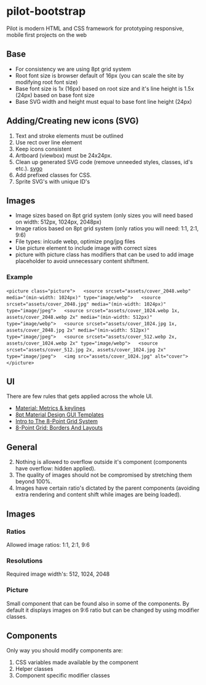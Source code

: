 # pilot-bootstrap
Pilot is modern HTML and CSS framework for prototyping responsive, mobile first projects on the web  

## Base  
* For consistency we are using 8pt grid system  
* Root font size is browser default of 16px (you can scale the site by modifying root font size)  
* Base font size is 1x (16px) based on root size and it's line height is 1.5x (24px) based on base font size  
* Base SVG width and height must equal to base font line height (24px)  

## Adding/Creating new icons (SVG)  
1) Text and stroke elements must be outlined  
2) Use rect over line element  
3) Keep icons consistent  
4) Artboard (viewbox) must be 24x24px.  
5) Clean up generated SVG code (remove unneeded styles, classes, id's etc.). [svgo](https://www.npmjs.com/package/svgo)  
6) Add prefixed classes for CSS.  
7) Sprite SVG's with unique ID's  

## Images  
* Image sizes based on 8pt grid system (only sizes you will need based on width: 512px, 1024px, 2048px)  
* Image ratios based on 8pt grid system (only ratios you will need: 1:1, 2:1, 9:6)  
* File types: inlcude webp, optimize png/jpg files  
* Use picture element to include image with correct sizes  
* picture with picture class has modifiers that can be used to add image placeholder to avoid unnecessary content shiftment.  

### Example  
`
<picture class="picture">  
    <source srcset="assets/cover_2048.webp" media="(min-width: 1024px)" type="image/webp">  
    <source srcset="assets/cover_2048.jpg" media="(min-width: 1024px)" type="image/jpeg">  
    <source srcset="assets/cover_1024.webp 1x, assets/cover_2048.webp 2x" media="(min-width: 512px)" type="image/webp">  
    <source srcset="assets/cover_1024.jpg 1x, assets/cover_2048.jpg 2x" media="(min-width: 512px)" type="image/jpeg">  
    <source srcset="assets/cover_512.webp 2x, assets/cover_1024.webp 2x" type="image/webp">  
    <source srcset="assets/cover_512.jpg 2x, assets/cover_1024.jpg 2x" type="image/jpeg">  
    <img src="assets/cover_1024.jpg" alt="cover">  
</picture>  
`


## UI   
There are few rules that gets applied across the whole UI.  
* [Material: Metrics & keylines](https://material.io/guidelines/layout/metrics-keylines.html#metrics-keylines-ratio-keylines)
* [8pt Material Design GUI Templates](https://medium.com/@_bklmn/8pt-gui-templates-ed8798badab3)  
* [Intro to The 8-Point Grid System](https://builttoadapt.io/intro-to-the-8-point-grid-system-d2573cde8632)  
* [8-Point Grid: Borders And Layouts](https://builttoadapt.io/8-point-grid-borders-and-layouts-e91eb97f5091)  


## General  
2) Nothing is allowed to overflow outside it's component (components have overflow: hidden applied).  
3) The quality of images should not be compromised by stretching them beyond 100%.  
4) Images have certain ratio's dictated by the parent components (avoiding extra rendering and content shift while images are being loaded).  

## Images  
### Ratios  
Allowed image ratios: 1:1, 2:1, 9:6  

### Resolutions  
Required image width's: 512, 1024, 2048  

### Picture
Small component that can be found also in some of the components. By default it displays images on 9:6 ratio but can be changed by using modifier classes.  

## Components  
Only way you should modify components are:  
1) CSS variables made available by the component  
2) Helper classes  
3) Component specific modifier classes  


